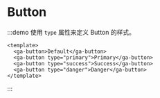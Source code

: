 # Button

:::demo 使用 `type` 属性来定义 Button 的样式。

```vue
<template>
  <ga-button>Default</ga-button>
  <ga-button type="primary">Primary</ga-button>
  <ga-button type="success">Success</ga-button>
  <ga-button type="danger">Danger</ga-button>
</template>
```

:::
